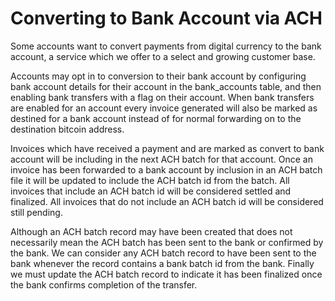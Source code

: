 
# Converting to Bank Account via ACH

Some accounts want to convert payments from digital currency
to the bank account, a service which we offer to a select and
growing customer base.

Accounts may opt in to conversion to their bank account by
configuring bank account details for their account in the
bank_accounts table, and then enabling bank transfers with a 
flag on their account. When bank transfers are enabled for
an account every invoice generated will also be marked as
destined for a bank account instead of for normal forwarding
on to the destination bitcoin address.

Invoices which have received a payment and are marked as convert
to bank account will be including in the next ACH batch for
that account. Once an invoice has been forwarded to a bank
account by inclusion in an ACH batch file it will be updated
to include the ACH batch id from the batch. All invoices that
include an ACH batch id will be considered settled and finalized.
All invoices that do not include an ACH batch id will be considered
still pending. 

Although an ACH batch record may have been created that does
not necessarily mean the ACH batch has been sent to the bank
or confirmed by the bank. We can consider any ACH batch record
to have been sent to the bank whenever the record contains a
bank batch id from the bank. Finally we must update the ACH batch
record to indicate it has been finalized once the bank confirms
completion of the transfer.


